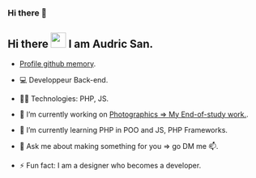 ### Hi there 👋

<!--
**AudricSan/AudricSan** is a ✨ _special_ ✨ repository because its `README.md` (this file) appears on your GitHub profile.

Here are some ideas to get you started:

- 🔭 I’m currently working on ...
- 🌱 I’m currently learning ...
- 👯 I’m looking to collaborate on ...
- 🤔 I’m looking for help with ...
- 💬 Ask me about ...
- 📫 How to reach me: ...
- 😄 Pronouns: ...
- ⚡ Fun fact: ...
-->


## Hi there <img src="https://raw.githubusercontent.com/iampavangandhi/iampavangandhi/master/gifs/Hi.gif" width="30px">  I am Audric San. </h2>
- [Profile github memory](https://githubmemory.com/@audricsan).
- 💻 Developpeur Back-end.
- 👨‍💻 Technologies: PHP, JS.

- 🔭 I’m currently working on [Photographics => My End-of-study work.](https://github.com/AudricSan/Photographics).
- 🌱 I’m currently learning PHP in POO and JS, PHP Frameworks.
- 💬 Ask me about making something for you => go DM me 📫.

- ⚡ Fun fact: I am a designer who becomes a developer.
